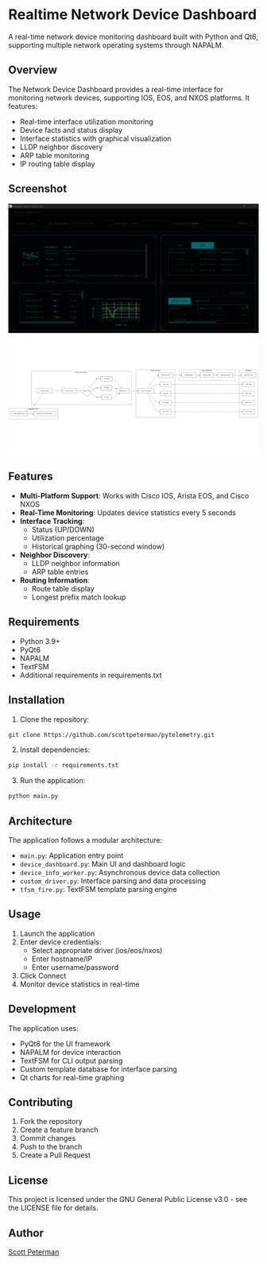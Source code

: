 # Realtime Network Device Dashboard

A real-time network device monitoring dashboard built with Python and Qt6, supporting multiple network operating systems through NAPALM.

## Overview

The Network Device Dashboard provides a real-time interface for monitoring network devices, supporting IOS, EOS, and NXOS platforms. It features:

- Real-time interface utilization monitoring
- Device facts and status display
- Interface statistics with graphical visualization
- LLDP neighbor discovery
- ARP table monitoring
- IP routing table display

## Screenshot

![Dashboard Screenshot](slides/screen1.png)
![Logical Flow](slides/diagram.png)

## Features

- **Multi-Platform Support**: Works with Cisco IOS, Arista EOS, and Cisco NXOS
- **Real-Time Monitoring**: Updates device statistics every 5 seconds
- **Interface Tracking**: 
  - Status (UP/DOWN)
  - Utilization percentage
  - Historical graphing (30-second window)
- **Neighbor Discovery**:
  - LLDP neighbor information
  - ARP table entries
- **Routing Information**:
  - Route table display
  - Longest prefix match lookup

## Requirements

- Python 3.9+
- PyQt6
- NAPALM
- TextFSM
- Additional requirements in requirements.txt

## Installation

1. Clone the repository:
```bash
git clone https://github.com/scottpeterman/pytelemetry.git
```

2. Install dependencies:
```bash
pip install -r requirements.txt
```

3. Run the application:
```bash
python main.py
```

## Architecture

The application follows a modular architecture:

- `main.py`: Application entry point
- `device_dashboard.py`: Main UI and dashboard logic
- `device_info_worker.py`: Asynchronous device data collection
- `custom_driver.py`: Interface parsing and data processing
- `tfsm_fire.py`: TextFSM template parsing engine

## Usage

1. Launch the application
2. Enter device credentials:
   - Select appropriate driver (ios/eos/nxos)
   - Enter hostname/IP
   - Enter username/password
3. Click Connect
4. Monitor device statistics in real-time

## Development

The application uses:
- PyQt6 for the UI framework
- NAPALM for device interaction
- TextFSM for CLI output parsing
- Custom template database for interface parsing
- Qt charts for real-time graphing

## Contributing

1. Fork the repository
2. Create a feature branch
3. Commit changes
4. Push to the branch
5. Create a Pull Request

## License

This project is licensed under the GNU General Public License v3.0 - see the LICENSE file for details.

## Author

[Scott Peterman](https://github.com/scottpeterman)
